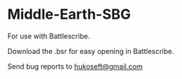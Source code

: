 # Middle-Earth-SBG

For use with Battlescribe.

Download the .bsr for easy opening in Battlescribe.

Send bug reports to hukoseft@gmail.com
